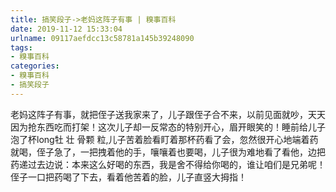 ```yaml
---
title: 搞笑段子->老妈这阵子有事 | 糗事百科
date: 2019-11-12 15:33:04
urlname: 09117aefdcc13c58781a145b39248090
tags: 
- 糗事百科
categories:
- 糗事百科
- 搞笑段子
---
```

老妈这阵子有事，就把侄子送我家来了，儿子跟侄子合不来，以前见面就吵，天天因为抢东西吃而打架！这次儿子却一反常态的特别开心，眉开眼笑的！睡前给儿子泡了杯long牡 壮     骨颗   粒,儿子苦着脸看盯着那杯药看了会，忽然很开心地端着药就喝，侄子急了，一把拽着他的手，嚷嚷着也要喝，儿子很为难地看了看他，边把药递过去边说：本来这么好喝的东西，我是舍不得给你喝的，谁让咱们是兄弟呢！侄子一口把药喝了下去，看着他苦着的脸，儿子直竖大拇指！


